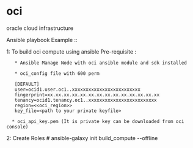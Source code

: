 # oci
oracle cloud infrastructure 

Ansible playbook Example ::

1: To build oci compute using ansible
Pre-requisite :
       
       * Ansible Manage Node with oci ansible module and sdk installed
       
       * oci_config file with 600 perm
       
       [DEFAULT]
       user=ocid1.user.oc1..xxxxxxxxxxxxxxxxxxxxxxxxx
       fingerprint=xx.xx.xx.xx.xx.xx.xx.xx.xx.xx.xx.xx.xx.xx
       tenancy=ocid1.tenancy.oc1..xxxxxxxxxxxxxxxxxxxxxxxxx
       region=<<oci_region>>
       key_file=<path to your private keyfile> 
      
      * oci_api_key.pem (It is private key can be downloaded from oci console)
2: Create Roles
     # ansible-galaxy init build_compute --offline
